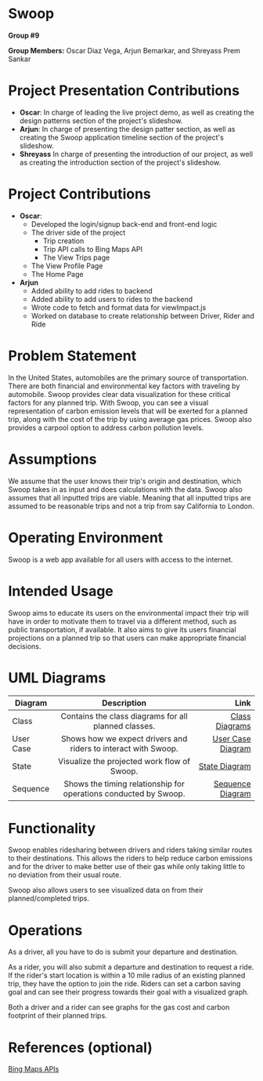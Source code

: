 # Swoop

**Group #9**

**Group Members:** Oscar Diaz Vega, Arjun Bemarkar, and Shreyass Prem Sankar 

# Project Presentation Contributions
- **Oscar**: In charge of leading the live project demo, as well as creating the design patterns section of the project's slideshow.
- **Arjun**: In charge of presenting the design patter section, as well as creating the Swoop application timeline section of the project's slideshow.
- **Shreyass** In charge of presenting the introduction of our project, as well as creating the introduction section of the project's slideshow.

# Project Contributions
- **Oscar**:
  - Developed the login/signup back-end and front-end logic
  - The driver side of the project 
    - Trip creation
    - Trip API calls to Bing Maps API
    - The View Trips page
  - The View Profile Page
  - The Home Page
- **Arjun**
  - Added ability to add rides to backend
  - Added ability to add users to rides to the backend
  - Wrote code to fetch and format data for viewImpact.js
  - Worked on database to create relationship between Driver, Rider and Ride

# Problem Statement

In the United States, automobiles are the primary source of transportation. There are both financial and environmental key factors with traveling by automobile. Swoop provides clear data visualization for these critical factors for any planned trip. With Swoop, you can see a visual representation of carbon emission levels that will be exerted for a planned trip, along with the cost of the trip by using average gas prices. Swoop also provides a carpool option to address carbon pollution levels.


# Assumptions 

We assume that the user knows their trip's origin and destination, which Swoop takes in as input and does calculations with the data. Swoop also assumes that all inputted trips are viable. Meaning that all inputted trips are assumed to be reasonable trips and not a trip from say California to London.

# Operating Environment 

Swoop is a web app available for all users with access to the internet.

# Intended Usage 

Swoop aims to educate its users on the environmental impact their trip will have in order to motivate them to travel via a different method, such as public transportation, if available. It also aims to give its users financial projections on a planned trip so that users can make appropriate financial decisions.

# UML Diagrams

| Diagram       | Description           | Link |
| ------------- |:-------------:| -----:|
| Class      | Contains the class diagrams for all planned classes. | [Class Diagrams](CS151-Swoop-ClassDiagram.pdf) |
| User Case      | Shows how we expect drivers and riders to interact with Swoop.    | [User Case Diagram](Swoop%20Use%20Case%20Diagram.pdf) |
| State | Visualize the projected work flow of Swoop.   | [State Diagram](Swoop%20State%20Diagram.pdf)|
| Sequence | Shows the timing relationship for operations conducted by Swoop.| [Sequence Diagram](CS151-SequenceDiagram.pdf) |

# Functionality

Swoop enables ridesharing between drivers and riders taking similar routes to their destinations. This allows the riders to help reduce carbon emissions and for the driver to make better use of their gas while only taking little to no deviation from their usual route.

Swoop also allows users to see visualized data on from their planned/completed trips.

# Operations

As a driver, all you have to do is submit your departure and destination. 

As a rider, you will also submit a departure and destination to request a ride. If the rider's start location is within a 10 mile radius of an existing  planned trip, they have the option to join the ride. Riders can set a carbon saving goal and can see their progress towards their goal with a visualized graph.

Both a driver and a rider can see graphs for the gas cost and carbon footprint of their planned trips. 
# References (optional)
[Bing Maps APIs](https://learn.microsoft.com/en-us/bingmaps/)

